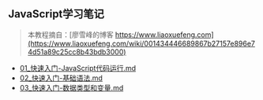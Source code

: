 
## JavaScript学习笔记

> 本教程摘自：[廖雪峰的博客 https://www.liaoxuefeng.com](https://www.liaoxuefeng.com/wiki/001434446689867b27157e896e74d51a89c25cc8b43bdb3000)

- [01_快速入门-JavaScript代码运行.md](./01_快速入门-JavaScript代码运行.md)
- [02_快速入门-基础语法.md](./02_快速入门-基础语法.md)
- [03_快速入门-数据类型和变量.md](./03_快速入门-数据类型和变量.md)
